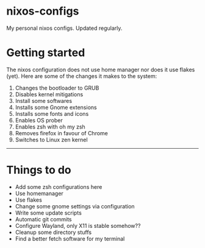 # nixos-configs
My personal nixos configs. Updated regularly.

# Getting started
The nixos configuration does not use home manager nor does it use flakes (yet). Here are some of the changes it makes to the system:
1. Changes the bootloader to GRUB
2. Disables kernel mitigations
3. Install some softwares
4. Installs some Gnome extensions
5. Installs some fonts and icons
6. Enables OS prober
7. Enables zsh with oh my zsh
8. Removes firefox in favour of Chrome
9. Switches to Linux zen kernel

---
# Things to do
- Add some zsh configurations here
- Use homemanager
- Use flakes
- Change some gnome settings via configuration
- Write some update scripts
- Automatic git commits
- Configure Wayland, only X11 is stable somehow??
- Cleanup some directory stuffs
- Find a better fetch software for my terminal
